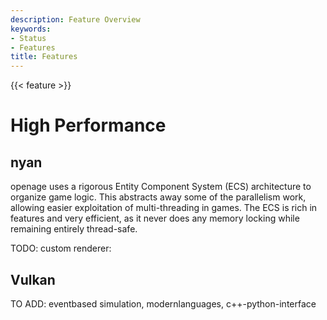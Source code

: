 ```yaml
---
description: Feature Overview
keywords:
- Status
- Features
title: Features
---
```


{{< feature >}}

# High Performance

## nyan
openage uses a rigorous Entity Component System (ECS) architecture to organize game logic. This abstracts away some of the parallelism work, allowing easier exploitation of multi-threading in games. The ECS is rich in features and very efficient, as it never does any memory locking while remaining entirely thread-safe.

TODO: custom renderer:
## Vulkan

TO ADD: eventbased simulation, modernlanguages, c++-python-interface